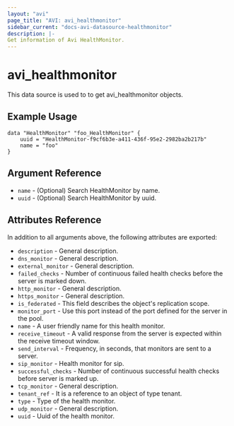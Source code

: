 ```yaml
---
layout: "avi"
page_title: "AVI: avi_healthmonitor"
sidebar_current: "docs-avi-datasource-healthmonitor"
description: |-
Get information of Avi HealthMonitor.
---
```


# avi_healthmonitor

This data source is used to to get avi_healthmonitor objects.

## Example Usage

```hcl
data "HealthMonitor" "foo_HealthMonitor" {
    uuid = "HealthMonitor-f9cf6b3e-a411-436f-95e2-2982ba2b217b"
    name = "foo"
}
```

## Argument Reference

* `name` - (Optional) Search HealthMonitor by name.
* `uuid` - (Optional) Search HealthMonitor by uuid.

## Attributes Reference

In addition to all arguments above, the following attributes are exported:

* `description` - General description.
* `dns_monitor` - General description.
* `external_monitor` - General description.
* `failed_checks` - Number of continuous failed health checks before the server is marked down.
* `http_monitor` - General description.
* `https_monitor` - General description.
* `is_federated` - This field describes the object's replication scope.
* `monitor_port` - Use this port instead of the port defined for the server in the pool.
* `name` - A user friendly name for this health monitor.
* `receive_timeout` - A valid response from the server is expected within the receive timeout window.
* `send_interval` - Frequency, in seconds, that monitors are sent to a server.
* `sip_monitor` - Health monitor for sip.
* `successful_checks` - Number of continuous successful health checks before server is marked up.
* `tcp_monitor` - General description.
* `tenant_ref` - It is a reference to an object of type tenant.
* `type` - Type of the health monitor.
* `udp_monitor` - General description.
* `uuid` - Uuid of the health monitor.

